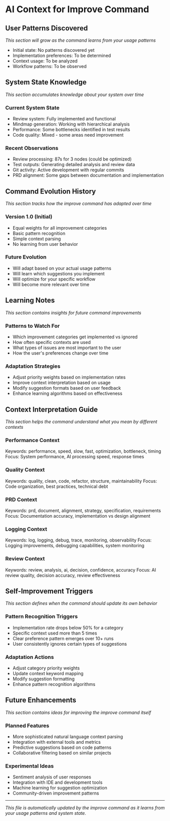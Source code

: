 # AI Context for Improve Command

## User Patterns Discovered
*This section will grow as the command learns from your usage patterns*

- Initial state: No patterns discovered yet
- Implementation preferences: To be determined
- Context usage: To be analyzed
- Workflow patterns: To be observed

## System State Knowledge
*This section accumulates knowledge about your system over time*

### Current System State
- Review system: Fully implemented and functional
- Mindmap generation: Working with hierarchical analysis
- Performance: Some bottlenecks identified in test results
- Code quality: Mixed - some areas need improvement

### Recent Observations
- Review processing: 87s for 3 nodes (could be optimized)
- Test outputs: Generating detailed analysis and review data
- Git activity: Active development with regular commits
- PRD alignment: Some gaps between documentation and implementation

## Command Evolution History
*This section tracks how the improve command has adapted over time*

### Version 1.0 (Initial)
- Equal weights for all improvement categories
- Basic pattern recognition
- Simple context parsing
- No learning from user behavior

### Future Evolution
- Will adapt based on your actual usage patterns
- Will learn which suggestions you implement
- Will optimize for your specific workflow
- Will become more relevant over time

## Learning Notes
*This section contains insights for future command improvements*

### Patterns to Watch For
- Which improvement categories get implemented vs ignored
- How often specific contexts are used
- What types of issues are most important to the user
- How the user's preferences change over time

### Adaptation Strategies
- Adjust priority weights based on implementation rates
- Improve context interpretation based on usage
- Modify suggestion formats based on user feedback
- Enhance learning algorithms based on effectiveness

## Context Interpretation Guide
*This section helps the command understand what you mean by different contexts*

### Performance Context
Keywords: performance, speed, slow, fast, optimization, bottleneck, timing
Focus: System performance, AI processing speed, response times

### Quality Context  
Keywords: quality, clean, code, refactor, structure, maintainability
Focus: Code organization, best practices, technical debt

### PRD Context
Keywords: prd, document, alignment, strategy, specification, requirements
Focus: Documentation accuracy, implementation vs design alignment

### Logging Context
Keywords: log, logging, debug, trace, monitoring, observability
Focus: Logging improvements, debugging capabilities, system monitoring

### Review Context
Keywords: review, analysis, ai, decision, confidence, accuracy
Focus: AI review quality, decision accuracy, review effectiveness

## Self-Improvement Triggers
*This section defines when the command should update its own behavior*

### Pattern Recognition Triggers
- Implementation rate drops below 50% for a category
- Specific context used more than 5 times
- Clear preference pattern emerges over 10+ runs
- User consistently ignores certain types of suggestions

### Adaptation Actions
- Adjust category priority weights
- Update context keyword mapping
- Modify suggestion formatting
- Enhance pattern recognition algorithms

## Future Enhancements
*This section contains ideas for improving the improve command itself*

### Planned Features
- More sophisticated natural language context parsing
- Integration with external tools and metrics
- Predictive suggestions based on code patterns
- Collaborative filtering based on similar projects

### Experimental Ideas
- Sentiment analysis of user responses
- Integration with IDE and development tools
- Machine learning for suggestion optimization
- Community-driven improvement patterns

---

*This file is automatically updated by the improve command as it learns from your usage patterns and system state.*